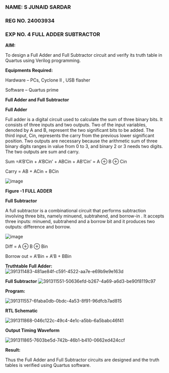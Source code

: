 ### NAME: S JUNAID SARDAR
### REG NO. 24003934
### EXP NO. 4 FULL ADDER SUBTRACTOR

**AIM:**

To design a Full Adder and Full Subtractor circuit and verify its truth table in Quartus using Verilog programming.

**Equipments Required:**

Hardware – PCs, Cyclone II , USB flasher

Software – Quartus prime

**Full Adder and Full Subtractor**

**Full Adder**

Full adder is a digital circuit used to calculate the sum of three binary bits. It consists of three inputs and two outputs. Two of the input variables, denoted by A and B, represent the two significant bits to be added. The third input, Cin, represents the carry from the previous lower significant position. Two outputs are necessary because the arithmetic sum of three binary digits ranges in value from 0 to 3, and binary 2 or 3 needs two digits. The two outputs are sum and carry.

Sum =A’B’Cin + A’BCin’ + ABCin + AB’Cin’ = A ⊕ B ⊕ Cin 

Carry = AB + ACin + BCin

![image](https://github.com/naavaneetha/FULL_ADDER_SUBTRACTOR/assets/154305477/0f30ba51-5ffb-4198-845f-18e054f675e7)

**Figure -1 FULL ADDER**

**Full Subtractor**

A full subtractor is a combinational circuit that performs subtraction involving three bits, namely minuend, subtrahend, and borrow-in . It accepts three inputs: minuend, subtrahend and a borrow bit and it produces two outputs: difference and borrow.

![image](https://github.com/naavaneetha/FULL_ADDER_SUBTRACTOR/assets/154305477/02b24f51-ab51-4304-9ad6-7b81ffc1ead5)

Diff = A ⊕ B ⊕ Bin 

Borrow out = A'Bin + A'B + BBin

**Truthtable**
**Full Adder:**
![391311483-481ae84f-c591-4522-aa7e-e69b9e9e163d](https://github.com/user-attachments/assets/655f8442-aa67-4e67-b6b6-9b343b62cf39)

**Full Subtractor**
![391311551-50636efd-b267-4a69-a6d3-be90f8119c97](https://github.com/user-attachments/assets/35084ba0-9536-499c-9731-4077d497b1a1)

**Program:**

![391311557-6faba0db-0bdc-4a53-8f91-96dfcb7ad815](https://github.com/user-attachments/assets/5c918e82-958f-46f2-a47d-ba1eba2333af)

**RTL Schematic**

![391311868-046c122c-49c4-4e1c-a5bb-6a5babc46f41](https://github.com/user-attachments/assets/d3613206-6871-4d97-8e52-9368743f1228)

**Output Timing Waveform**

![391311865-7603be5d-742b-46b1-b410-0662ed424ccf](https://github.com/user-attachments/assets/f074c4b9-f42f-4e02-9dd6-844674231380)

**Result:**

Thus the Full Adder and Full Subtractor circuits are designed and the truth tables is verified using Quartus software.




